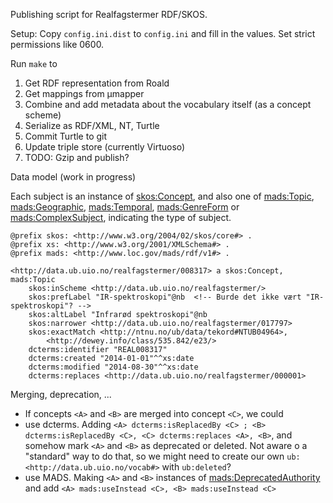 Publishing script for Realfagstermer RDF/SKOS.

Setup: Copy `config.ini.dist` to `config.ini` and fill in the values.
Set strict permissions like 0600.

Run `make` to

1. Get RDF representation from Roald
2. Get mappings from µmapper
3. Combine and add metadata about the vocabulary itself (as a concept scheme)
4. Serialize as RDF/XML, NT, Turtle
5. Commit Turtle to git
6. Update triple store (currently Virtuoso)
7. TODO: Gzip and publish?

Data model (work in progress)

Each subject is an instance of [skos:Concept](http://www.w3.org/2004/02/skos/core#Concept), and also one of [mads:Topic](http://www.loc.gov/mads/rdf/v1#Topic), [mads:Geographic](http://www.loc.gov/mads/rdf/v1#Geographic), [mads:Temporal](http://www.loc.gov/mads/rdf/v1#Temporal), [mads:GenreForm](http://www.loc.gov/mads/rdf/v1#GenreForm) or [mads:ComplexSubject](http://www.loc.gov/mads/rdf/v1#ComplexSubject), indicating the type of subject.


    @prefix skos: <http://www.w3.org/2004/02/skos/core#> .
    @prefix xs: <http://www.w3.org/2001/XMLSchema#> .
    @prefix mads: <http://www.loc.gov/mads/rdf/v1#> .
    
    <http://data.ub.uio.no/realfagstermer/008317> a skos:Concept, mads:Topic
        skos:inScheme <http://data.ub.uio.no/realfagstermer/>
        skos:prefLabel "IR-spektroskopi"@nb  <!-- Burde det ikke vært "IR-spektroskopi"? -->
        skos:altLabel "Infrarød spektroskopi"@nb
        skos:narrower <http://data.ub.uio.no/realfagstermer/017797>
        skos:exactMatch <http://ntnu.no/ub/data/tekord#NTUB04964>,
            <http://dewey.info/class/535.842/e23/>
        dcterms:identifier "REAL008317"
        dcterms:created "2014-01-01"^^xs:date
        dcterms:modified "2014-08-30"^^xs:date
        dcterms:replaces <http://data.ub.uio.no/realfagstermer/000001>

Merging, deprecation, ...

* If concepts `<A>` and `<B>` are merged into concept `<C>`, we could 
 * use dcterms. Adding `<A> dcterms:isReplacedBy <C> ; <B> dcterms:isReplacedBy <C>, <C> dcterms:replaces <A>, <B>`, and somehow mark `<A>` and `<B>` as deprecated or deleted. Not aware o a "standard" way to do that, so we might need to create our own `ub: <http://data.ub.uio.no/vocab#>` with `ub:deleted`?
 * use MADS. Making `<A>` and `<B>` instances of [mads:DeprecatedAuthority](http://www.loc.gov/mads/rdf/v1#DeprecatedAuthority) and add `<A> mads:useInstead <C>, <B> mads:useInstead <C>`

